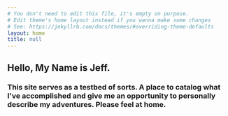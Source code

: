 ```yaml
---
# You don't need to edit this file, it's empty on purpose.
# Edit theme's home layout instead if you wanna make some changes
# See: https://jekyllrb.com/docs/themes/#overriding-theme-defaults
layout: home
title: null
---
```


## Hello, My Name is Jeff.


### This site serves as a testbed of sorts. A place to catalog what I've accomplished and give me an opportunity to personally describe my adventures. Please feel at home.


